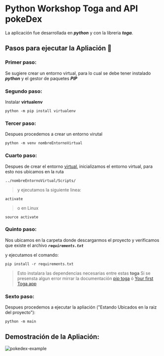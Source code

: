 # Python Workshop Toga and API pokeDex

La aplicación fue desarrollada en ***python*** y con la libreria ***toga***.

##  Pasos para ejecutar la Apliación :page_facing_up:

### Primer paso:
Se sugiere crear un entorno virtual, para lo cual se debe tener instalado ***python*** y el gestor de paquetes ***PIP***

### Segundo paso:
Instalar **virtualenv**

```
python -m pip install virtualenv
```

### Tercer paso:
Despues procedemos a crear un entorno virutal

```
python -m venv nombreEntornoVirtual
```

### Cuarto paso:
Despues de crear el entorno [virtual](#tercer-paso), inicializamos el entorno virtual, para esto nos ubicamos en la ruta 

 ``../nombreEntornoVirtual/Scripts/``

>y ejecutamos la siguiente linea:

```
activate
```
>o en Linux
```
source activate
```
### Quinto paso:
Nos ubicamos en la carpeta donde descargarmos el proyecto y verificamos que existe el archivo
***``requirements.txt``***

y ejecutamos el comando:

```
pip install -r requirements.txt
```
> Esto instalara las dependencias necesarias entre estas **toga**
> Si se presensta algun error mirrar la documentación [pip toga](https://pypi.org/project/toga/) ó [Your first Toga app](https://toga.readthedocs.io/en/latest/tutorial/tutorial-0.html)

### Sexto paso:
Despues procedemos a ejecutar la apliación ("Estando Ubicados en la raiz del proyecto"):

```
python -m main
```

## Demostración de la Apliación:

![pokedex-example](https://user-images.githubusercontent.com/37983099/80898754-c1bfa200-8ccc-11ea-9544-452af2226de9.gif)

